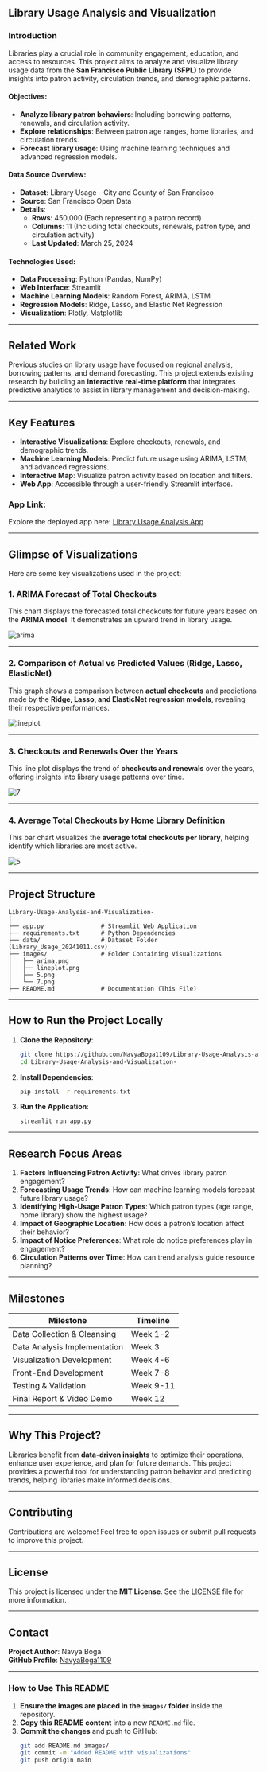## **Library Usage Analysis and Visualization**

### **Introduction**

Libraries play a crucial role in community engagement, education, and access to resources. This project aims to analyze and visualize library usage data from the **San Francisco Public Library (SFPL)** to provide insights into patron activity, circulation trends, and demographic patterns.

#### **Objectives:**
- **Analyze library patron behaviors**: Including borrowing patterns, renewals, and circulation activity.
- **Explore relationships**: Between patron age ranges, home libraries, and circulation trends.
- **Forecast library usage**: Using machine learning techniques and advanced regression models.

#### **Data Source Overview:**
- **Dataset**: Library Usage - City and County of San Francisco
- **Source**: San Francisco Open Data
- **Details**:  
  - **Rows**: 450,000 (Each representing a patron record)  
  - **Columns**: 11 (Including total checkouts, renewals, patron type, and circulation activity)  
  - **Last Updated**: March 25, 2024

#### **Technologies Used:**
- **Data Processing**: Python (Pandas, NumPy)  
- **Web Interface**: Streamlit  
- **Machine Learning Models**: Random Forest, ARIMA, LSTM  
- **Regression Models**: Ridge, Lasso, and Elastic Net Regression  
- **Visualization**: Plotly, Matplotlib

---

## **Related Work**

Previous studies on library usage have focused on regional analysis, borrowing patterns, and demand forecasting. This project extends existing research by building an **interactive real-time platform** that integrates predictive analytics to assist in library management and decision-making.

---

## **Key Features**

- **Interactive Visualizations**: Explore checkouts, renewals, and demographic trends.
- **Machine Learning Models**: Predict future usage using ARIMA, LSTM, and advanced regressions.
- **Interactive Map**: Visualize patron activity based on location and filters.
- **Web App**: Accessible through a user-friendly Streamlit interface.

### **App Link**:  
Explore the deployed app here: [Library Usage Analysis App](https://7egjvodv6db5qzqnhot6zc.streamlit.app/)

---

## **Glimpse of Visualizations**

Here are some key visualizations used in the project:

### 1. **ARIMA Forecast of Total Checkouts**  
This chart displays the forecasted total checkouts for future years based on the **ARIMA model**. It demonstrates an upward trend in library usage.

![arima](https://github.com/user-attachments/assets/db1b4070-5e02-4428-8e82-ecc9e2d22cd1)

---

### 2. **Comparison of Actual vs Predicted Values (Ridge, Lasso, ElasticNet)**  
This graph shows a comparison between **actual checkouts** and predictions made by the **Ridge, Lasso, and ElasticNet regression models**, revealing their respective performances.

![lineplot](https://github.com/user-attachments/assets/d26fda29-83f9-4d0a-a66c-6e75844aa5d6)

---

### 3. **Checkouts and Renewals Over the Years**  
This line plot displays the trend of **checkouts and renewals** over the years, offering insights into library usage patterns over time.

![7](https://github.com/user-attachments/assets/7149ff25-2676-4d0b-820e-e5f0e58f3b6a)

---

### 4. **Average Total Checkouts by Home Library Definition**  
This bar chart visualizes the **average total checkouts per library**, helping identify which libraries are most active.

![5](https://github.com/user-attachments/assets/b919366a-82e0-444b-b733-a677390f21cf)

---

## **Project Structure**

```
Library-Usage-Analysis-and-Visualization-
│
├── app.py                # Streamlit Web Application
├── requirements.txt      # Python Dependencies
├── data/                 # Dataset Folder (Library_Usage_20241011.csv)
├── images/               # Folder Containing Visualizations
│   ├── arima.png
│   ├── lineplot.png
│   ├── 5.png
│   └── 7.png
├── README.md             # Documentation (This File)
```

---

## **How to Run the Project Locally**

1. **Clone the Repository**:
   ```bash
   git clone https://github.com/NavyaBoga1109/Library-Usage-Analysis-and-Visualization-.git
   cd Library-Usage-Analysis-and-Visualization-
   ```

2. **Install Dependencies**:
   ```bash
   pip install -r requirements.txt
   ```

3. **Run the Application**:
   ```bash
   streamlit run app.py
   ```

---

## **Research Focus Areas**

1. **Factors Influencing Patron Activity**: What drives library patron engagement?
2. **Forecasting Usage Trends**: How can machine learning models forecast future library usage?
3. **Identifying High-Usage Patron Types**: Which patron types (age range, home library) show the highest usage?
4. **Impact of Geographic Location**: How does a patron’s location affect their behavior?
5. **Impact of Notice Preferences**: What role do notice preferences play in engagement?
6. **Circulation Patterns over Time**: How can trend analysis guide resource planning?

---

## **Milestones**

| **Milestone**                  | **Timeline**        |
|--------------------------------|---------------------|
| Data Collection & Cleansing   | Week 1-2            |
| Data Analysis Implementation  | Week 3              |
| Visualization Development     | Week 4-6            |
| Front-End Development         | Week 7-8            |
| Testing & Validation          | Week 9-11           |
| Final Report & Video Demo     | Week 12             |

---

## **Why This Project?**

Libraries benefit from **data-driven insights** to optimize their operations, enhance user experience, and plan for future demands. This project provides a powerful tool for understanding patron behavior and predicting trends, helping libraries make informed decisions.

---

## **Contributing**

Contributions are welcome! Feel free to open issues or submit pull requests to improve this project.

---

## **License**

This project is licensed under the **MIT License**. See the [LICENSE](LICENSE) file for more information.

---

## **Contact**

**Project Author**: Navya Boga  
**GitHub Profile**: [NavyaBoga1109](https://github.com/NavyaBoga1109)

---

### **How to Use This README**

1. **Ensure the images are placed in the `images/` folder** inside the repository.
2. **Copy this README content** into a new `README.md` file.
3. **Commit the changes** and push to GitHub:
   ```bash
   git add README.md images/
   git commit -m "Added README with visualizations"
   git push origin main
   ```
